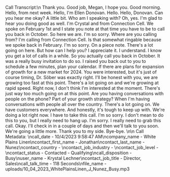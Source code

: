 Call Transcript:\n Thank you. Good job, Megan, I hope you. Good morning. Hello, from next week. Hello, I'm Ellen Donovan. Hello. Hello, Donovan. Can you hear me okay? A little bit. Who am I speaking with? Oh, yes. I'm glad to hear you doing good as well. I'm Crystal and from Connection Cell. We spoke on February 1st and I state you note at that time you have to be to call you back in October. So here we are. I'm so sorry. Where are you calling from? I'm calling from Connection Cell. Is that somewhat ringable because we spoke back in February. I'm so sorry. On a piece note. There's a lot going on here. But how can I help you? I appreciate it. I understand. I know you get a lot of calls in a while. So you actually call you back in October. It was a really busy invitation to do so. I raised you back out to you to schedule a few minutes, plan your calendar. If there are plans for expansion of growth for a new market for 2024. You were interested, but it's just of course timing, Dr. Söber was exactly right. I'll be honest with you, we are growing too fast at this point. There's a lot going on and we're growing at rapid speed. Right now, I don't think I'm interested at the moment. There's just way too much going on at this point. Are you having conversations with people on the phone? Part of your growth strategy? When I'm having conversations with people all over the country. There's a lot going on. We have customers everywhere. And honestly, it's tough to keep up with. We're doing a lot right now. I have to take this call. I'm so sorry. I don't mean to do this to you, but I really need to hang up. I'm sorry. I really need to grab this call. Okay. I'll check in in a couple of days and then we'll talk to you soon. We're going a little more. Thank you to my side. Bye-bye. \n\n Call Metadata: \ncall_date - 10/4/2023 9:58:47 AM\ncompany_name - White Plains Linen\ncontact_first_name - Jonathan\ncontact_last_name - Nunez\ncontact_country - \ncontact_job_industry - \ncontact_job_level - \ncontact_status - Contacted - Qualifying\ncall_disposition - Busy\nuser_name - Krystal Lechner\ncontact_job_title - Director, Sales\ncall_talk_time - 118 Seconds\nfile_name - uploads/10_04_2023_WhitePlainsLinen_J_Nunez_Busy.mp3
